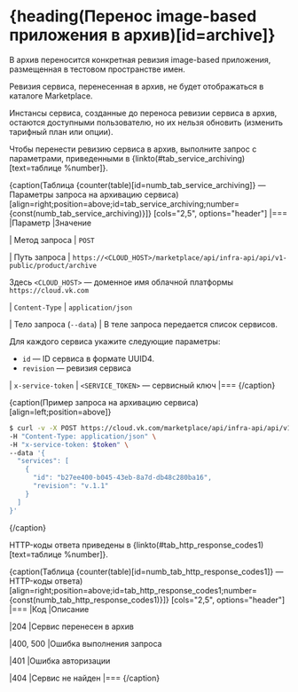 # {heading(Перенос image-based приложения в архив)[id=archive]}

В архив переносится конкретная ревизия image-based приложения, размещенная в тестовом пространстве имен.

Ревизия сервиса, перенесенная в архив, не будет отображаться в каталоге Marketplace.

Инстансы сервиса, созданные до переноса ревизии сервиса в архив, остаются доступными пользователю, но их нельзя обновить (изменить тарифный план или опции).

Чтобы перенести ревизию сервиса в архив, выполните запрос с параметрами, приведенными в {linkto(#tab_service_archiving)[text=таблице %number]}.

{caption(Таблица {counter(table)[id=numb_tab_service_archiving]} — Параметры запроса на архивацию сервиса)[align=right;position=above;id=tab_service_archiving;number={const(numb_tab_service_archiving)}]}
[cols="2,5", options="header"]
|===
|Параметр
|Значение

|
Метод запроса
|
`POST`

|
Путь запроса
|
`https://<CLOUD_HOST>/marketplace/api/infra-api/api/v1-public/product/archive`

Здесь `<CLOUD_HOST>` — доменное имя облачной платформы `https://cloud.vk.com`

|
`Content-Type`
|
`application/json`

|
Тело запроса (`--data`)
|
В теле запроса передается список сервисов.

Для каждого сервиса укажите следующие параметры:

* `id` — ID сервиса в формате UUID4.
* `revision` — ревизия сервиса

|
`x-service-token`
|
`<SERVICE_TOKEN>` — сервисный ключ
|===
{/caption}

{caption(Пример запроса на архивацию сервиса)[align=left;position=above]}
```bash
$ curl -v -X POST https://cloud.vk.com/marketplace/api/infra-api/api/v1-public/product/archive \
-H "Content-Type: application/json" \
-H "x-service-token: $token" \
--data '{
  "services": [
    {
      "id": "b27ee400-b045-43eb-8a7d-db48c280ba16",
      "revision": "v.1.1"
    }
  ]
}'
```
{/caption}

HTTP-коды ответа приведены в {linkto(#tab_http_response_codes1)[text=таблице %number]}.

{caption(Таблица {counter(table)[id=numb_tab_http_response_codes1]} — HTTP-коды ответа)[align=right;position=above;id=tab_http_response_codes1;number={const(numb_tab_http_response_codes1)}]}
[cols="2,5", options="header"]
|===
|Код
|Описание

|204
|Сервис перенесен в архив

|400, 500
|Ошибка выполнения запроса

|401
|Ошибка авторизации

|404
|Сервис не найден
|===
{/caption}